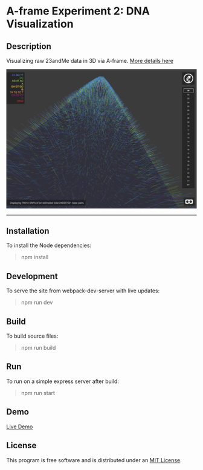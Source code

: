 # A-frame Experiment 2: DNA Visualization

## Description

Visualizing raw 23andMe data in 3D via A-frame. [More details here](https://customercare.23andme.com/hc/en-us/articles/212196868-Accessing-and-Downloading-Your-Raw-Data)

![dna viz](./src/images/sampledna.png)

<hr>

## Installation

To install the Node dependencies:


 > npm install


## Development

To serve the site from webpack-dev-server with live updates:


> npm run dev 


## Build

To build source files:
	
> npm run build


## Run

To run on a simple express server after build:
	

 > npm run start


## Demo

[Live Demo](http://allanenemark.com/dnaViz/)



## License

This program is free software and is distributed under an [MIT License](LICENSE).
